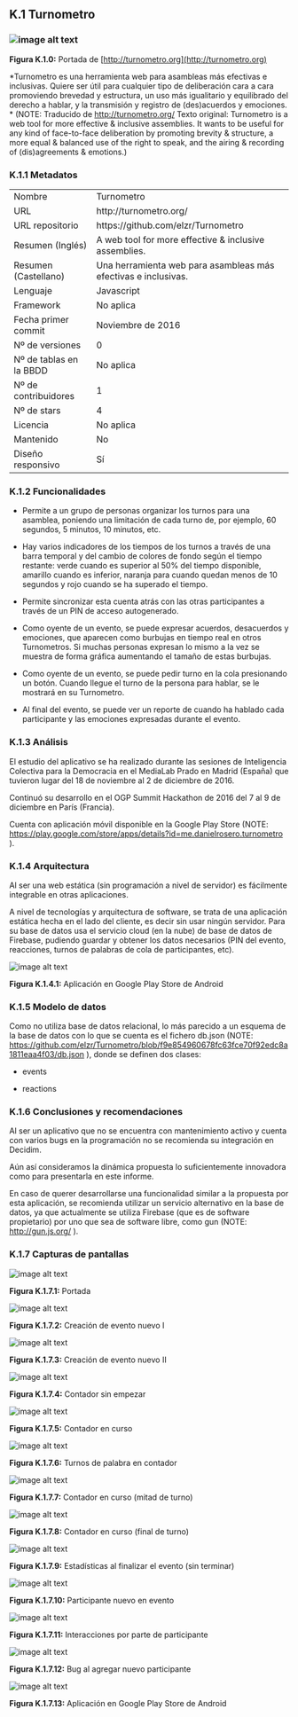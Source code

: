 ## K.1 Turnometro

### ![image alt text](image_0.png)

**Figura K.1.0:** Portada de [http://turnometro.org](http://turnometro.org) 

*Turnometro es una herramienta web para asambleas más efectivas e inclusivas. Quiere ser útil para cualquier tipo de deliberación cara a cara promoviendo brevedad y estructura, un uso más igualitario y equilibrado del derecho a hablar, y la transmisión y registro de (des)acuerdos y emociones. * (NOTE:  Traducido de http://turnometro.org/ 
Texto original: Turnometro  is a web tool for more effective & inclusive assemblies. It wants to be useful for any kind of face-to-face deliberation by promoting brevity & structure, a more equal & balanced use of the right to speak, and the airing & recording of (dis)agreements & emotions.)

### K.1.1 Metadatos

<table>
  <tr>
    <td>Nombre</td>
    <td>Turnometro</td>
  </tr>
  <tr>
    <td>URL</td>
    <td>http://turnometro.org/ </td>
  </tr>
  <tr>
    <td>URL repositorio</td>
    <td>https://github.com/elzr/Turnometro </td>
  </tr>
  <tr>
    <td>Resumen (Inglés)</td>
    <td>A web tool for more effective & inclusive assemblies. </td>
  </tr>
  <tr>
    <td>Resumen (Castellano)</td>
    <td>Una herramienta web para asambleas más efectivas e inclusivas.</td>
  </tr>
  <tr>
    <td>Lenguaje</td>
    <td>Javascript</td>
  </tr>
  <tr>
    <td>Framework</td>
    <td>No aplica</td>
  </tr>
  <tr>
    <td>Fecha primer commit</td>
    <td>Noviembre de 2016</td>
  </tr>
  <tr>
    <td>Nº de versiones</td>
    <td>0</td>
  </tr>
  <tr>
    <td>Nº de tablas en la BBDD</td>
    <td>No aplica</td>
  </tr>
  <tr>
    <td>Nº de contribuidores</td>
    <td>1</td>
  </tr>
  <tr>
    <td>Nº de stars</td>
    <td>4</td>
  </tr>
  <tr>
    <td>Licencia</td>
    <td>No aplica </td>
  </tr>
  <tr>
    <td>Mantenido</td>
    <td>No</td>
  </tr>
  <tr>
    <td>Diseño responsivo</td>
    <td>Sí</td>
  </tr>
</table>


 

### K.1.2 Funcionalidades 

* Permite a un grupo de personas organizar los turnos para una asamblea, poniendo una limitación de cada turno de, por ejemplo, 60 segundos, 5 minutos, 10 minutos, etc.

* Hay varios indicadores de los tiempos de los turnos a través de una barra temporal y del cambio de colores de fondo según el tiempo restante: verde cuando es superior al 50% del tiempo disponible, amarillo cuando es inferior, naranja para cuando quedan menos de 10 segundos y rojo cuando se ha superado el tiempo. 

* Permite sincronizar esta cuenta atrás con las otras participantes a través de un PIN de acceso autogenerado.   

* Como oyente de un evento, se puede expresar acuerdos, desacuerdos y emociones, que aparecen como burbujas en tiempo real en otros Turnometros. Si muchas personas expresan lo mismo a la vez se muestra de forma gráfica aumentando el tamaño de estas burbujas. 

* Como oyente de un evento, se puede pedir turno en la cola presionando un botón. Cuando llegue el turno de la persona para hablar, se le mostrará en su Turnometro. 

* Al final del evento, se puede ver un reporte de cuando ha hablado cada participante y las emociones expresadas durante el evento. 

### K.1.3 Análisis

El estudio del aplicativo se ha realizado durante las sesiones de Inteligencia Colectiva para la Democracia en el MediaLab Prado en Madrid (España) que tuvieron lugar del 18 de noviembre al 2 de diciembre de 2016. 

Continuó su desarrollo en el OGP Summit Hackathon de 2016 del 7 al 9 de diciembre en París (Francia).

Cuenta con aplicación móvil disponible en la Google Play Store (NOTE:  https://play.google.com/store/apps/details?id=me.danielrosero.turnometro ). 

### K.1.4 Arquitectura

Al ser una web estática (sin programación a nivel de servidor) es fácilmente integrable en otras aplicaciones. 

A nivel de tecnologías y arquitectura de software, se trata de una aplicación estática hecha en el lado del cliente, es decir sin usar ningún servidor. Para su base de datos usa el servicio cloud (en la nube) de base de datos de Firebase, pudiendo guardar y obtener los datos necesarios (PIN del evento, reacciones, turnos de palabras de cola de participantes, etc). 

![image alt text](image_1.png)

**Figura K.1.4.1:** Aplicación en Google Play Store de Android

### K.1.5 Modelo de datos

Como no utiliza base de datos relacional, lo más parecido a un esquema de la base de datos con lo que se cuenta es el fichero db.json (NOTE:  https://github.com/elzr/Turnometro/blob/f9e854960678fc63fce70f92edc8a1811eaa4f03/db.json ), donde se definen dos clases:

* events

* reactions

### K.1.6 Conclusiones y recomendaciones

Al ser un aplicativo que no se encuentra con mantenimiento activo y cuenta con varios bugs en la programación no se recomienda su integración en Decidim. 

Aún así consideramos la dinámica propuesta lo suficientemente innovadora como para presentarla en este informe. 

En caso de querer desarrollarse una funcionalidad similar a la propuesta por esta aplicación, se recomienda utilizar un servicio alternativo en la base de datos, ya que actualmente se utiliza Firebase (que es de software propietario) por uno que sea de software libre, como gun (NOTE:  http://gun.js.org/ ). 

### K.1.7 Capturas de pantallas 

![image alt text](image_2.png)

**Figura K.1.7.1:** Portada

![image alt text](image_3.png)

**Figura K.1.7.2:** Creación de evento nuevo I

![image alt text](image_4.png)

**Figura K.1.7.3:** Creación de evento nuevo II

![image alt text](image_5.png)

**Figura K.1.7.4:** Contador sin empezar

![image alt text](image_6.png)

**Figura K.1.7.5:** Contador en curso

![image alt text](image_7.png)

**Figura K.1.7.6:** Turnos de palabra en contador

![image alt text](image_8.png)

**Figura K.1.7.7:** Contador en curso (mitad de turno)

![image alt text](image_9.png)

**Figura K.1.7.8:** Contador en curso (final de turno) 

![image alt text](image_10.png)

**Figura K.1.7.9:** Estadísticas al finalizar el evento (sin terminar)

![image alt text](image_11.png)

**Figura K.1.7.10:** Participante nuevo en evento

![image alt text](image_12.png)

**Figura K.1.7.11:** Interacciones por parte de participante

![image alt text](image_13.png)

**Figura K.1.7.12:** Bug al agregar nuevo participante

![image alt text](image_14.png)

**Figura K.1.7.13:** Aplicación en Google Play Store de Android

